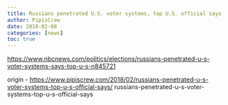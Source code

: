 ```yaml
---
title: Russians penetrated U.S. voter systems, top U.S. official says
author: PipisCrew
date: 2018-02-08
categories: [news]
toc: true
---
```


https://www.nbcnews.com/politics/elections/russians-penetrated-u-s-voter-systems-says-top-u-s-n845721

origin - https://www.pipiscrew.com/2018/02/russians-penetrated-u-s-voter-systems-top-u-s-official-says/ russians-penetrated-u-s-voter-systems-top-u-s-official-says